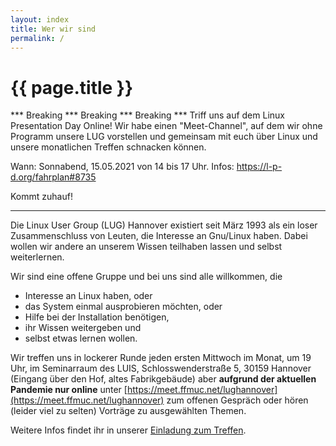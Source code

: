 ```yaml
---
layout: index
title: Wer wir sind
permalink: /
---
```


# {{ page.title }}

*** Breaking *** Breaking *** Breaking ***
Triff uns auf dem Linux Presentation Day Online! 
Wir habe einen "Meet-Channel", auf dem wir ohne Programm unsere LUG vorstellen 
und gemeinsam mit euch über Linux und unsere monatlichen Treffen schnacken können.

Wann: Sonnabend, 15.05.2021 von 14 bis 17 Uhr.
Infos: https://l-p-d.org/fahrplan#8735

Kommt zuhauf!
******************************************

Die Linux User Group (LUG) Hannover existiert seit März 1993 als ein loser 
Zusammenschluss von Leuten, die Interesse an Gnu/Linux haben. Dabei wollen wir 
andere an unserem Wissen teilhaben lassen und selbst weiterlernen.

Wir sind eine offene Gruppe und bei uns sind alle willkommen, die

* Interesse an Linux haben, oder
* das System einmal ausprobieren möchten, oder
* Hilfe bei der Installation benötigen,
* ihr Wissen weitergeben und
* selbst etwas lernen wollen.

Wir treffen uns in lockerer Runde jeden ersten Mittwoch im Monat, um 19 Uhr, im Seminarraum des LUIS, Schlosswenderstraße 5, 30159 Hannover (Eingang über den Hof, altes Fabrikgebäude) aber **aufgrund der aktuellen Pandemie nur online** unter [https://meet.ffmuc.net/lughannover](https://meet.ffmuc.net/lughannover) zum offenen Gespräch oder hören (leider viel zu selten) Vorträge zu ausgewählten Themen.

Weitere Infos findet ihr in unserer [Einladung zum Treffen](https://freeshell.de/~lughvr/einladung.cgi).
